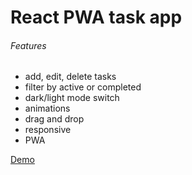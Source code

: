 # React PWA task app

###### Features
- add, edit, delete tasks
- filter by active or completed
- dark/light mode switch
- animations
- drag and drop
- responsive
- PWA

[Demo](https://taskmode.netlify.app/)
